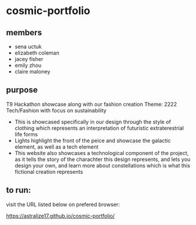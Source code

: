 # cosmic-portfolio

## members
* sena uctuk
* elizabeth coleman
* jacey fisher
* emily zhou 
* claire maloney

## purpose
T9 Hackathon showcase along with our fashion creation
Theme: 2222 Tech/Fashion with focus on sustainability

- This is showcased specifically in our design through the style of clothing which represents an interpretation of futuristic extraterestrial life forms
- Lights highlight the front of the peice and showcase the galactic element, as well as a tech element 
- This website also showcases a technological component of the project, as it tells the story of the charachter this design represents, and lets you design your own, and learn more about constellations which is what this fictional creation represents

## to run: 
visit the URL listed below on prefered browser: 

https://astralize17.github.io/cosmic-portfolio/
